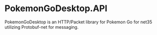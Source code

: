 # PokemonGoDesktop.API
PokemonGoDesktop is an HTTP/Packet library for Pokemon Go for net35 utilizing Protobuf-net for messaging.
